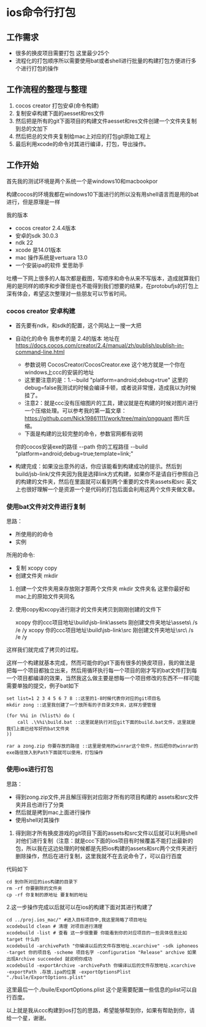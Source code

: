 # ios命令行打包

## 工作需求

- 很多的换皮项目需要打包 这里最少25个
- 流程化的打包顺序所以需要使用bat或者shell进行批量的构建打包方便进行多个进行打包的操作

## 工作流程的整理与整理

1. cocos creator 打包安卓(命令构建)
2. 复制安卓构建下面的aesset和res文件
3. 然后把是所有的git下面项目的构建文件aesset和res文件创建一个文件夹复制到总的文加下
4. 然后把总的文件夹复制给mac上对应的打包git原始工程上
5. 最后利用xcode的命令对其进行编译，打包，导出操作。

## 工作开始

首先我的测试环境是两个系统一个是windows10和macbookpor

构建cocos的环境我都在windows10下面进行的所以没有用shell语言而是用的bat进行，但是原理是一样

我的版本

- cocos creator 2.4.4版本
- 安卓的sdk 30.0.3
- ndk 22
- xcode 是14.01版本
- mac 操作系统是vertuara 13.0
- 一个安装ipa的软件 爱思助手

吐槽一下网上很多的人每次都是截图，写顺序和命令从来不写版本，造成就算我们用的是同样的顺序和步骤但是也不能得到我们想要的结果，在protobufjs的打包上深有体会，希望这次整理对一些朋友可以节省时间。

### cocos creator 安卓构建

- 首先要有ndk，和sdk的配置，这个网站上一搜一大把
- 自动化的命令 我参考的是 2.4的版本 地址在 https://docs.cocos.com/creator/2.4/manual/zh/publish/publish-in-command-line.html
	- 参数说明 CocosCreator/CocosCreator.exe 这个地方就是一个你在windows上ccc的安装的地址
	- 这里要注意的是：1.--build "platform=android;debug=true" 这里的debug=false我测试的时候会编译卡顿，或者说非常慢，造成我以为时候挂了。
	- 注意2：就是ccc没有压缩图片的工具，建议就是在构建的时候对图片进行一个压缩处理。可以参考我的第一篇文章：https://github.com/Nick19861111/work/tree/main/pngquant 图片压缩。
	- 下面是构建的比较完整的命令，参数官网都有说明
	
	你的cocos安装exe的路径 --path 你的工程路径 --build "platform=android;debug=true;template=link;"

- 构建完成：如果没出意外的话，你应该能看到构建成功的提示。然后到build/jsb-link/文件夹因为我是选择link方式构建，如果你不是请自行参照自己的构建的文件夹，然后在里面就可以看到两个重要的文件夹assets和src 英文上也很好理解一个是资源一个是代码的打包后面会利用这两个文件夹做文章。

### 使用bat文件对文件进行复制

思路：
- 所使用的的命令
- 实例

所用的命令:

- 复制 xcopy copy 
- 创建文件夹 mkdir 

1. 创建一个文件夹用来存放刚才那两个文件夹 mkdir 文件夹名 这里你最好和mac上的原始文件夹同名
2. 使用copy和xcopy进行刚才的文件夹拷贝到刚刚创建的文件下

	xcopy 你的ccc项目地址\build\jsb-link\assets 刚创建文件夹地址\assets\ /s /e /y 
	xcopy 你的ccc项目地址\build\jsb-link\src 刚创建文件夹地址\src\ /s /e /y 

这样我们就完成了拷贝的过程。

这样一个构建就基本完成，然而可能你的git下面有很多的换皮项目，我的做法是把每一个项目都独立出来，然后用循环执行每一个项目的刚才写的bat文件打到每一个项目都编译的效果，当然我这么做主要是想每一个项目修改的东西不一样可能需要单独的提交，例子bat如下

	set list=1 2 3 4 5 6 7 8 ::这里的1-8时候代表你对应的git项目名
	mkdir zong ::这里我创建了一个放所有的子目录文件夹，这样方便管理
	
	(for %%i in (%list%) do (
		call .\%%i\build.bat ::这里就是执行对应git下面的build.bat文件，这里就是我们上面已经写好的bat文件夹
	))

	rar a zong.zip 你要存放的路径 ::这里是使用的winrar这个软件，然后把你的winrar的exe路径放入到Path下面就可以使用，打包操作

### 使用ios进行打包

思路：
- 得到zong.zip文件,并且解压得到对应刚才所有的项目构建的 assets和src文件夹并且也进行了分类
- 然后就是拷到mac上面进行操作
- 使用shell对其操作

1. 得到刚才所有换皮游戏的git项目下面的assets和src文件以后就可以利用shell对他们进行复制（注意：就是ccc下面的ios项目有时候覆盖不能打出最新的包，所以我在这边处理的时候都是先把ios构建的assets和src两个文件夹进行删除操作，然后在进行复制，这里我就不在去说命令了，可以自行百度

代码如下

	cd 到你所对应的ios构建的目录下
	rm -rf 你要删除的文件夹
	cp -rf 你复制的原地址 要复制的地址

2.这一步操作完成以后就可以在ios的构建下面对其进行构建了

	cd ../proj.ios_mac/" #进入目标项目中,我这里简略了项目地址
	xcodebuild clean # 清理 对项目进行清理
	xcodebuild -list # 查看 这一步很重要 你能看到你的对应项目的一些具体信息比如target 什么的
	xcodebuild -archivePath "你编译以后的文件存放地址.xcarchive" -sdk iphoneos -target 你的项目名 -scheme 项目名字 -configuration "Release" archive 如果出现Archive succeeded 就说明你成功
	xcodebuild -exportArchive -archivePath 你编译以后的文件存放地址.xcarchive -exportPath .存放.ipa的位置 -exportOptionsPlist "./buile/ExportOptions.plist"

这里最后一个./buile/ExportOptions.plist 这个是需要配置一些信息的plist可以自行百度。

以上就是我从ccc构建到ios打包的思路，希望能够帮到你，如果有帮助到你，请给一个星，谢谢。